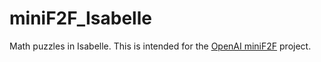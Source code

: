 # miniF2F_Isabelle
Math puzzles in Isabelle. This is intended for the [OpenAI miniF2F](https://github.com/openai/miniF2F) project.


